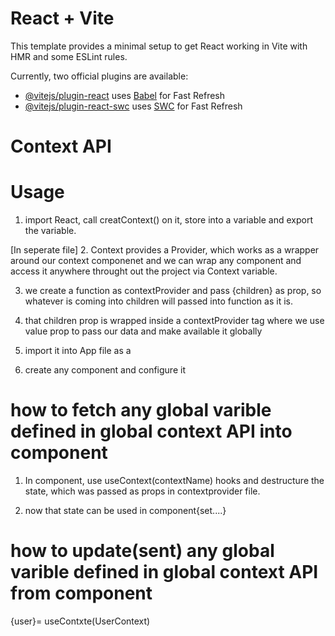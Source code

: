 # React + Vite

This template provides a minimal setup to get React working in Vite with HMR and some ESLint rules.

Currently, two official plugins are available:

- [@vitejs/plugin-react](https://github.com/vitejs/vite-plugin-react/blob/main/packages/plugin-react/README.md) uses [Babel](https://babeljs.io/) for Fast Refresh
- [@vitejs/plugin-react-swc](https://github.com/vitejs/vite-plugin-react-swc) uses [SWC](https://swc.rs/) for Fast Refresh

# Context API

# Usage

1. import React, call creatContext() on it, store into a variable and export the variable.

[In seperate file] 2. Context provides a Provider, which works as a wrapper around our context componenet and we can wrap any component and access it anywhere throught out the project via Context variable.

3. we create a function as contextProvider and pass {children} as prop, so whatever is coming into children will passed into function as it is.

4. that children prop is wrapped inside a contextProvider tag where we use value prop to pass our data and make available it globally

5. import it into App file as a

6. create any component and configure it

# how to fetch any global varible defined in global context API into component

1. In component, use useContext(contextName) hooks and destructure the state, which was passed as props in contextprovider file.

2. now that state can be used in component{set....}

# how to update(sent) any global varible defined in global context API from component

{user}= useContxte(UserContext)
